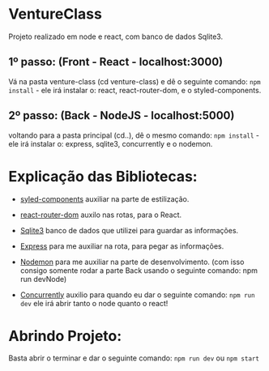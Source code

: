# VentureClass
Projeto realizado em node e react, com banco de dados Sqlite3.

## 1º passo: (Front - React - localhost:3000)
Vá na pasta venture-class (cd venture-class) e dê o seguinte comando:
`npm install` - ele irá instalar o: react, react-router-dom, e o styled-components.

## 2º passo: (Back - NodeJS - localhost:5000)
voltando para a pasta principal (cd..), dê o mesmo comando:
`npm install` - ele irá instalar o: express, sqlite3, concurrently e o nodemon.

# Explicação das Bibliotecas:
- [syled-components](https://styled-components.com/) auxiliar na parte de estilização.

- [react-router-dom](https://www.npmjs.com/package/react-router-dom) auxilo nas rotas, para o React.

- [Sqlite3](https://www.npmjs.com/package/sqlite3) banco de dados que utilizei para guardar as informações.

- [Express](https://www.npmjs.com/package/express) para me auxiliar na rota, para pegar as informações. 

- [Nodemon](https://www.npmjs.com/package/nodemon) para me auxiliar na parte de desenvolvimento. (com isso consigo somente rodar a parte Back usando o seguinte comando: npm run devNode)

- [Concurrently](https://www.npmjs.com/package/concurrently) auxilio para quando eu dar o seguinte comando: `npm run dev` ele irá abrir tanto o node quanto o react! 

# Abrindo Projeto:
Basta abrir o terminar e dar o seguinte comando: `npm run dev` ou `npm start`